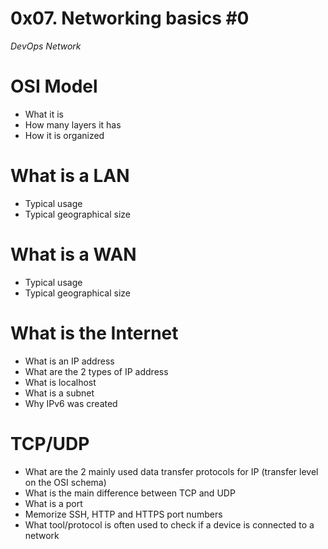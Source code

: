 # 0x07. Networking basics #0
<i>DevOps  Network </i>

# OSI Model

 - What it is
 - How many layers it has
 - How it is organized

# What is a LAN

 - Typical usage
 - Typical geographical size

# What is a WAN

 - Typical usage
 - Typical geographical size

# What is the Internet

 - What is an IP address
 - What are the 2 types of IP address
 - What is localhost
 - What is a subnet
 - Why IPv6 was created

# TCP/UDP

 - What are the 2 mainly used data transfer protocols for IP (transfer level on the OSI schema)
 - What is the main difference between TCP and UDP
 - What is a port
 - Memorize SSH, HTTP and HTTPS port numbers
 - What tool/protocol is often used to check if a device is connected to a network
